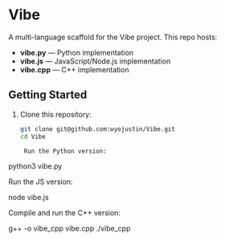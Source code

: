 # Vibe

A multi-language scaffold for the Vibe project.  This repo hosts:

- **vibe.py**  — Python implementation
- **vibe.js**  — JavaScript/Node.js implementation
- **vibe.cpp** — C++ implementation

## Getting Started

1. Clone this repository:
   ```bash
   git clone git@github.com:wyojustin/Vibe.git
   cd Vibe

    Run the Python version:

python3 vibe.py

Run the JS version:

node vibe.js

Compile and run the C++ version:

g++ -o vibe_cpp vibe.cpp
./vibe_cpp
